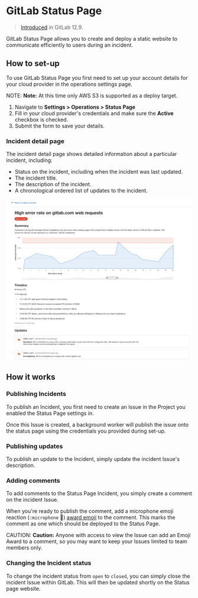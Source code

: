 # GitLab Status Page

> [Introduced](https://gitlab.com/groups/gitlab-org/-/epics/2479) in GitLab 12.9.

GitLab Status Page allows you to create and deploy a static website to communicate efficiently to users during an incident.

## How to set-up

To use GitLab Status Page you first need to set up your account details for your cloud provider in the operations settings page.

NOTE: **Note:**
At this time only AWS S3 is supported as a deploy target.

1. Navigate to **Settings > Operations > Status Page**
1. Fill in your cloud provider's credentials and make sure the **Active** checkbox is checked.
1. Submit the form to save your details.

### Incident detail page

The incident detail page shows detailed information about a particular incident, including:

- Status on the incident, including when the incident was last updated.
- The incident title.
- The description of the incident.
- A chronological ordered list of updates to the incident.

![Status Page detail](../img/status_page_detail.png)

## How it works

### Publishing Incidents

To publish an Incident, you first need to create an Issue in the Project you enabled the Status Page settings in.

Once this Issue is created, a background worker will publish the issue onto the status page using the credentials you provided during set-up.

### Publishing updates

To publish an update to the Incident, simply update the incident Issue's description.

### Adding comments

To add comments to the Status Page Incident, you simply create a comment on the incident Issue.

When you're ready to publish the comment, add a microphone emoji reaction (`:microphone` 🎤) [award emoji](../../../user/award_emojis.md) to the comment. This marks the comment as one which should be deployed to the Status Page.

CAUTION: **Caution:**
Anyone with access to view the Issue can add an Emoji Award to a comment, so you may want to keep your Issues limited to team members only.

### Changing the Incident status

To change the incident status from `open` to `closed`, you can simply close the incident Issue within GitLab. This will then be updated shortly on the Status page website.
